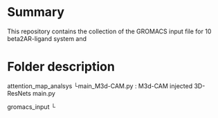 # Summary
This repository contains the collection of the GROMACS input file for 10 beta2AR-ligand system and 

# Folder description
attention_map_analsys
└main_M3d-CAM.py : M3d-CAM injected 3D-ResNets main.py


gromacs_input
└


